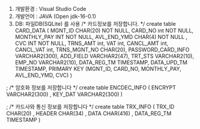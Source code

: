 1. 개발환경 : Visual Studio Code
2. 개발언어 : JAVA (Open jdk-16-0.1)
3. DB: 파일DB(SQLite) 를 사용
/* 카드정보를 저장합니다. */
create table CARD_DATA (
MGNT_ID CHAR(20) NOT NULL,
CARD_NO int NOT NULL,
MONTHLY_PAY INT  NOT NULL,
AVL_END_YMD CHAR(4)  NOT NULL ,
CVC INT  NOT NULL,
TRNS_AMT int,
VAT int,
CANCL_AMT int,
CANCL_VAT int,
TRNS_MGNT_NO CHAR(20),
PASSWORD_CARD_INFO VARCHAR2(300),
ADD_FIELD VARCHAR2(47),
TRT_STS VARCHAR2(10),
EMP_NO VARCHAR2(10),
DATA_REG_TM TIMESTAMP,
DATA_UPD_TM TIMESTAMP,
PRIMARY KEY (MGNT_ID, CARD_NO, MONTHLY_PAY, AVL_END_YMD, CVC)
)

;
/* 암호화 정보를 저장합니다 */
create table ENCDEC_INFO (
ENCRYPT VARCHAR2(300) ,
KEY_DAT    VARCHAR2(300) 
)

;
/* 카드사와 통신 정보를 저장합니다 */
create table TRX_INFO (
TRX_ID CHAR(20) ,
HEADER CHAR(34) ,
DATA CHAR(416) ,
DATA_REG_TM TIMESTAMP
)